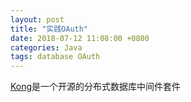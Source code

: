 ```yaml
---
layout: post
title: "实践OAuth"
date: 2018-07-12 11:08:00 +0800
categories: Java
tags: database OAuth
---
```


[Kong](https://konghq.com/)是一个开源的分布式数据库中间件套件